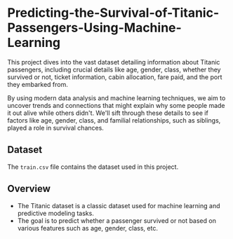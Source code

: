# Predicting-the-Survival-of-Titanic-Passengers-Using-Machine-Learning
This project dives into the vast dataset detailing information about Titanic passengers, including crucial details like age, gender, class, whether they survived or not, ticket information, cabin allocation, fare paid, and the port they embarked from. 

By using modern data analysis and machine learning techniques, we aim to uncover trends and connections that might explain why some people made it out alive while others didn't. We'll sift through these details to see if factors like age, gender, class, and familial relationships, such as siblings, played a role in survival chances.

## Dataset
The `train.csv` file contains the dataset used in this project.

## Overview
- The Titanic dataset is a classic dataset used for machine learning and predictive modeling tasks.
- The goal is to predict whether a passenger survived or not based on various features such as age, gender, class, etc.
